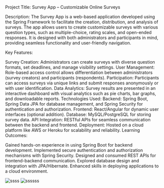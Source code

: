 
Project Title:
Survey App – Customizable Online Surveys

Description:
The Survey App is a web-based application developed using the Spring Framework to facilitate the creation, distribution, and analysis of surveys. The app allows users to create customizable surveys with various question types, such as multiple-choice, rating scales, and open-ended responses. It is designed with both administrators and participants in mind, providing seamless functionality and user-friendly navigation.

Key Features:

Survey Creation: Administrators can create surveys with diverse question formats, set deadlines, and manage visibility settings.
User Management: Role-based access control allows differentiation between administrators (survey creators) and participants (respondents).
Participation: Participants can access surveys via unique links and submit responses anonymously or with user identification.
Data Analytics: Survey results are presented in an interactive dashboard with visual analytics such as pie charts, bar graphs, and downloadable reports.
Technologies Used:
Backend: Spring Boot, Spring Data JPA for database management, and Spring Security for authentication and authorization.
Frontend: React/Angular for dynamic user interfaces (optional addition).
Database: MySQL/PostgreSQL for storing survey data.
API Integration: RESTful APIs for seamless communication between the backend and frontend.
Deployment: Hosted on a cloud platform like AWS or Heroku for scalability and reliability.
Learning Outcomes:

Gained hands-on experience in using Spring Boot for backend development.
Implemented secure authentication and authorization mechanisms with Spring Security.
Designed and consumed REST APIs for frontend-backend communication.
Explored database design and integration with JPA/Hibernate.
Enhanced skills in deploying applications to a cloud environment.



![ssss](https://github.com/user-attachments/assets/4a276246-0e3f-4bd4-a738-f69540a56c2f)
![ssssss](https://github.com/user-attachments/assets/7bec04fe-a4bf-4f8d-a686-dbf0fd6fed69)
